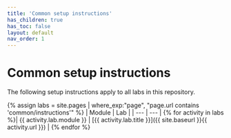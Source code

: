 ```yaml
---
title: 'Common setup instructions'
has_children: true
has_toc: false
layout: default
nav_order: 1
---
```


# Common setup instructions

The following setup instructions apply to all labs in this repository.

{% assign labs = site.pages | where_exp:"page", "page.url contains 'common/instructions'" %}
| Module | Lab |
| --- | --- |
{% for activity in labs  %}| {{ activity.lab.module }} | [{{ activity.lab.title }}]({{ site.baseurl }}{{ activity.url }}) |
{% endfor %}